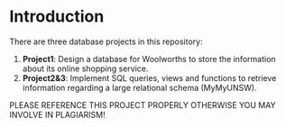 # Introduction

There are three database projects in this repository:

1. **Project1**: Design a database for Woolworths to store the information about its online shopping service.
2. **Project2&3**: Implement SQL queries, views and functions to retrieve information regarding a large relational schema (MyMyUNSW).

PLEASE REFERENCE THIS PROJECT PROPERLY OTHERWISE YOU MAY INVOLVE IN PLAGIARISM!

